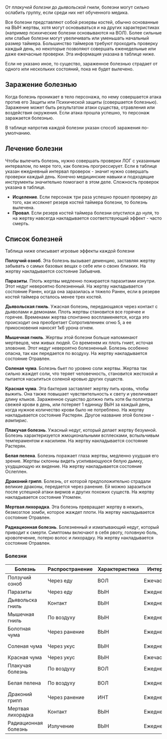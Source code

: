 От *плакучей болезни* до *дьявольской гнили*, болезни могут сильно ослабить группу, если среди них нет обученного медика.

Все болезни представляют собой резервы костей, обычно основанные на ВЫН жертвы, хотя могут основываться и на других характеристиках (например психические болезни основываются на ВОЛ). Более сильные или слабые болезни могут увеличивать или уменьшать начальный размер таймера. Большинство таймеров требуют проходить проверку каждый день, но некоторые позволяют совершать еженедельные или даже ежечасные проверки. Эта информация указана в таблице ниже.

Если не указано иное, то существо, зараженное болезнью страдает от одного или нескольких состояний, пока не будет вылечено.

## Заражение болезнью
Когда болезнь проникает в тело персонажа, по нему совершается атака против его Защиты или Психической защиты (совершается болезнью). Заражение может быть результатом атаки существа, отравления или воздействия окружения. Если атака прошла успешно, то персонаж заражается болезнью.

В таблице напротив каждой болезни указан способ заражения по-умолчанию.

## Лечение болезни
Чтобы вылечить болезнь, нужно совершать проверки ЛОГ с указанным интервалом, по мере того, как болезнь прогрессирует. Если в таблице указан ежедневный интервал проверок - значит нужно совершать проверки каждый день. Конечно медицинские навыки и подходящие инструменты значительно помогают в этом деле. Сложность проверок указана в таблице.
- **Исцеление**. Если персонаж три раза успешно прошел проверку до того, как иссякнет резерв костей таймера болезни, то болезнь вылечена.
- **Провал**. Если резерв костей таймера болезни опустился до нуля, то на жертву навсегда накладывается соответствующий эффект - часто смерть.

## Список болезней
Таблица ниже описывает игровые эффекты каждой болезни

**Ползучий озноб**. Эта болезнь вызывает деменцию, заставляя жертву забывать о самых базовых вещах о себе или о своих близких. На жертву накладывается состояние Забывчив.

**Паразиты**. Плоть жертвы медленно пожирается паразитами изнутри. Этот недуг невероятно болезненный. На жертву накладывается состояние Ранен, когда она заразилась и тяжело Ранен, если в резерве костей таймера осталось менее трех костей.

**Дьявольская гниль**. Ужасная болезнь, передающаяся через контакт с дьяволами и демонами. Плоть жертвы становится все горячее и горячее. Временами жертва спонтанно воспламеняется, когда это происходит она преобретает Сопротивлениек огню 5, а ее прикосновения наносят 1к6 урона огнем.

**Мышечная гниль**. Жертвы этой болезни больше напоминают мертвецов, чем живых людей. Со временем их плоть гниет, источая зловоние. Этот недуг  невероятно болезненный. Болезнь особенно опасна, так как передается по воздуху. На жертву накладывается состояние Отравлен.

**Соленая чума**. Болезнь бьет по уровню соли жертвы. Жертва так сильно жаждет соли, что теряет человечность, становится жестокой и пытается насытиться соленой кровью других существ.

**Красная чума**. Эта бактерия заставляет жертву пить кровь, чтобы выжить. Она также повышает чувствительность к свету и увеличивает длину клыков. Зараженное существо должно пить хотя бы поллитра свежей крови в день, или потеряет 1 единицу ВЫН за каждый день, когда нужное количество крови было не потреблено. На жертву накладывается состояние Растерян. Другое название этой болезни - *вампирис*.

**Плакучая болезнь**. Ужасный недуг, который делает жертву безумной. Болезнь характеризуется жмоциональными всплесками, вспыльчивым темпераментом и насилием. На жертву накладывается состояние Растерян.

**Белая пелена**. Болезнь поражает глаза жертвы, медленно ухудшая его зрение. Жертвы склонны видеть усиливающуюся белую дымку, ухудщающую их видение. На жертву накладывается состояние Ослеплен.

**Драконий грипп**. Болезнь, от которой предположительно страдали великие драконы, передается через ранение. Ей можно заразиться после успешной атаки вирмов и других похожих существ. На жертву накладывается состояние Утомлен.

**Мертвая лихорадка**. Эта болезнь превращает жертву в нежить, безмозглое зомби, которое жаждет плоти. На жертву накладывается состояние Отравлен.

**Радиационная болезнь**. Болезненный и изматывающий недуг, который приводит к смерти. Симптомы включают в себя рвоту, головную боль, кровотечение, потерю волос и лихорадку. На жертву накладывается состояние Отравлен.

### Болезни
Болезнь | Распространение | Характеристика | Интервал | Сложность | Эффект
-|-|-|-|-|-
Ползучий озноб|Через еду|ВОЛ|Ежечасный|*Трудная \[16\]* | Деменция
Паразиты|Через еду|ВЫН|Ежедневный|*Трудная \[16\]* | Смерть
Дьявольска гниль|Контакт|ВЫН|Ежедневный|*Напряженная \[21\]* | Смерть
Мышечная гниль|По воздуху|ВЫН|Ежедневный|*Обычная \[10\]* | Лихорадка
Болотная чума|Через ранение|ВЫН|Ежедневный|*Напряженная \[21\]* | Смерть
Соленая чума|Через укус|ВЫН|Ежедневный|*Напряженная \[21\]* | Тяга к соли
Красная чума|Через укус|ВЫН|Ежечасный|*Суровая \[25\]* | Вампиризм
Плакучая болезнь|По воздуху|ВОЛ|Ежедневный|*Трудная \[16\]* | Психоз
Белая пелена|По воздуху|ВОЛ|Ежедневный|*Напряженная \[21\]* | Слепота
Драконий грипп|Через ранение|ИНТ|Ежедневный|*Трудная \[16\]* | Смерть
Мертвая лихорадка|Контакт|ВЫН|Ежедневный|*Трудная \[16\]* | Смерть
Радиационная болезнь|Излучение|ВЫН|Ежедневный|*Трудная \[16\]* | Смерть
